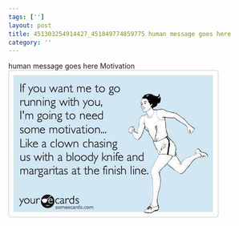 ```yaml
---
tags: ['']
layout: post
title: 451303254914427_451849774859775 human message goes here
category: ''
---
```

human message goes here
Motivation
![451303254914427_451849774859775](/uploads/2012-8-31-451303254914427_451849774859775-human-message-goes-here.jpg)
